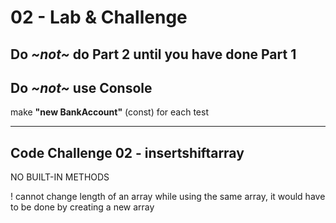 # 02 - Lab & Challenge

## Do *~not~* do Part 2 until you have done Part 1

## Do *~not~* use Console

make **"new BankAccount"** (const) for each test

____

## Code Challenge 02 - insertshiftarray

NO BUILT-IN METHODS

! cannot change length of an array while using the same array, it would have to be done by creating a new array
